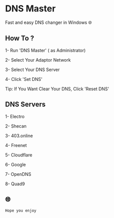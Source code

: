 # DNS Master
Fast and easy DNS changer in Windows 🌐
## How To ?
1- Run 'DNS Master' ( as Administrator)

2- Select Your Adaptor Network

3- Select Your DNS Server

4- Click 'Set DNS'

Tip: If You Want Clear Your DNS, Click 'Reset DNS'
## DNS Servers
1- Electro

2- Shecan

3- 403.online

4- Freenet

5- Cloudflare

6- Google

7- OpenDNS

8- Quad9

## 🌐

`
Hope you enjoy
`
